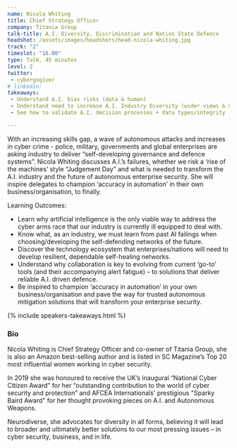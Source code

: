 ```yaml
---
name: Nicola Whiting
title: Chief Strategy Officer
company: Titania Group
talk-title: A.I. Diversity, Discrimination and Nation State Defence
headshot: /assets/images/headshots/head-nicola-whiting.jpg
track: "2"
timeslot: "16.00"
type: Talk, 45 minutes
level: 2
twitter:
 - cybergogiver
# linkedin: 
takeaways:
 - Understand A.I. bias risks (data & human)
 - Understand need to increase A.I. Industry Diversity (wider views & more ideas)
 - See how to validate A.I. decision processes + data types/integrity

---
```


With an increasing skills gap, a wave of autonomous attacks and increases in cyber crime - police, military, governments and global enterprises are asking industry to deliver “self-developing governance and defence systems”. Nicola Whiting discusses A.I.’s failures, whether we risk a ‘rise of the machines’ style “Judgement Day” and what is needed to transform the A.I. industry and the future of autonomous enterprise security. She will inspire delegates to champion ‘accuracy in automation’ in their own business/organisation, to finally.

Learning Outcomes:

* Learn why artificial intelligence is the only viable way to address the cyber arms race that our industry is currently ill equipped to deal with.
* Know what, as an industry, we must learn from past AI failings when choosing/developing the self-defending networks of the future.
* Discover the technology ecosystem that enterprises/nations will need to develop resilient, dependable self-healing networks.
* Understand why collaboration is key to evolving from current ‘go-to’ tools (and their accompanying alert fatigue) – to solutions that deliver reliable A.I. driven defence.
* Be inspired to champion ‘accuracy in automation’ in your own business/organisation and pave the way for trusted autonomous mitigation solutions that will transform your enterprise security.

{% include speakers-takeaways.html %}

<h3>Bio</h3>
Nicola Whiting is Chief Strategy Officer and co-owner of Titania Group, she is also an Amazon best-selling author and is listed in SC Magazine’s Top 20 most influential women working in cyber security. 

In 2019 she was honoured to receive the UK’s inaugural “National Cyber Citizen Award” for her “outstanding contribution to the world of cyber security and protection” and AFCEA Internationals' prestigious "Sparky Baird Award" for her thought provoking pieces on A.I. and Autonomous Weapons.

Neurodiverse, she advocates for diversity in all forms, believing it will lead to broader and ultimately better solutions to our most pressing issues – in cyber security, business, and in life.
